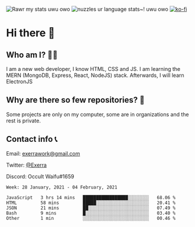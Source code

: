 ![Rawr my stats uwu owo](https://github-readme-stats.vercel.app/api?username=Exerra&show_icons=true&theme=buefy)
![nuzzles ur language stats~! uwu owo](https://github-readme-stats.vercel.app/api/top-langs/?username=Exerra&layout=compact)
[![ko-fi](https://www.ko-fi.com/img/githubbutton_sm.svg)](https://ko-fi.com/X8X130H96)
# Hi there 👋
## Who am I? 🙋‍♀️
I am a new web developer, I know HTML, CSS and JS. I am learning the MERN (MongoDB, Express, React, NodeJS) stack. Afterwards, I will learn ElectronJS
## Why are there so few repositories? 🤔
Some projects are only on my computer, some are in organizations and the rest is private.
## Contact info 📞
Email: [exerrawork@gmail.com](mailto:exerrawork@gmail.com)

Twitter: [@Exerra](https://twitter.com/exerra)

Discord: Occult Waifu#1659

<!--START_SECTION:waka-->
```text
Week: 28 January, 2021 - 04 February, 2021

JavaScript   3 hrs 14 mins   █████████████████░░░░░░░░   68.06 % 
HTML         58 mins         █████░░░░░░░░░░░░░░░░░░░░   20.41 % 
JSON         21 mins         ██░░░░░░░░░░░░░░░░░░░░░░░   07.49 % 
Bash         9 mins          █░░░░░░░░░░░░░░░░░░░░░░░░   03.40 % 
Other        1 min           ░░░░░░░░░░░░░░░░░░░░░░░░░   00.46 % 
```
<!--END_SECTION:waka-->
